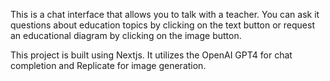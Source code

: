 This is a chat interface that allows you to talk with a teacher. You can ask it questions about education topics by clicking on the text button or request an educational diagram by clicking on the image button.

This project is built using Nextjs. It utilizes the OpenAI GPT4 for chat completion and Replicate for image generation.
